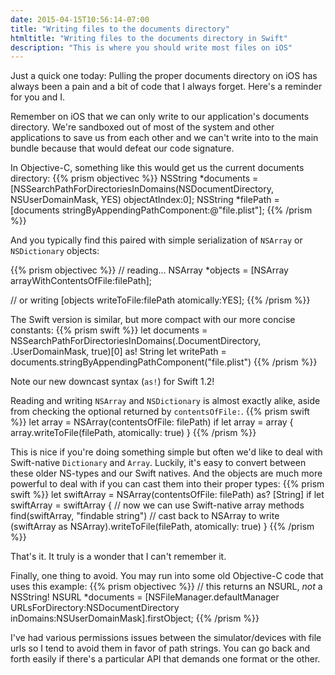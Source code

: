 ```yaml
---
date: 2015-04-15T10:56:14-07:00
title: "Writing files to the documents directory"
htmltitle: "Writing files to the documents directory in Swift"
description: "This is where you should write most files on iOS"
---
```

Just a quick one today: Pulling the proper documents directory on iOS has always been a pain and a bit of code that I always forget. Here's a reminder for you and I.

Remember on iOS that we can only write to our application's documents directory. We're sandboxed out of most of the system and other applications to save us from each other and we can't write into to the main bundle because that would defeat our code signature.

In Objective-C, something like this would get us the current documents directory:
{{% prism objectivec %}}
NSString *documents = [NSSearchPathForDirectoriesInDomains(NSDocumentDirectory, NSUserDomainMask, YES) objectAtIndex:0];
NSString *filePath = [documents stringByAppendingPathComponent:@"file.plist"];
{{% /prism %}}

And you typically find this paired with simple serialization of `NSArray` or `NSDictionary` objects:

{{% prism objectivec %}}
// reading...
NSArray *objects = [NSArray arrayWithContentsOfFile:filePath];

// or writing
[objects writeToFile:filePath atomically:YES];
{{% /prism %}}

The Swift version is similar, but more compact with our more concise constants:
{{% prism swift %}}
let documents = NSSearchPathForDirectoriesInDomains(.DocumentDirectory, .UserDomainMask, true)[0] as! String
let writePath = documents.stringByAppendingPathComponent("file.plist")
{{% /prism %}}

Note our new downcast syntax (`as!`) for Swift 1.2!

Reading and writing `NSArray` and `NSDictionary` is almost exactly alike, aside from checking the optional returned by `contentsOfFile:`.
{{% prism swift %}}
let array = NSArray(contentsOfFile: filePath)
if let array = array {
    array.writeToFile(filePath, atomically: true)
}
{{% /prism %}}

This is nice if you're doing something simple but often we'd like to deal with Swift-native `Dictionary` and `Array`. Luckily, it's easy to convert between these older NS-types and our Swift natives. And the objects are much more powerful to deal with if you can cast them into their proper types:
{{% prism swift %}}
let swiftArray = NSArray(contentsOfFile: filePath) as? [String]
if let swiftArray = swiftArray {
    // now we can use Swift-native array methods
    find(swiftArray, "findable string")
    // cast back to NSArray to write
    (swiftArray as NSArray).writeToFile(filePath, atomically: true)
}
{{% /prism %}}

That's it. It truly is a wonder that I can't remember it.

Finally, one thing to avoid. You may run into some old Objective-C code that uses this example:
{{% prism objectivec %}}
// this returns an NSURL, *not* a NSString!
NSURL *documents = [NSFileManager.defaultManager URLsForDirectory:NSDocumentDirectory inDomains:NSUserDomainMask].firstObject;
{{% /prism %}}

I've had various permissions issues between the simulator/devices with file urls so I tend to avoid them in favor of path strings. You can go back and forth easily if there's a particular API that demands one format or the other.